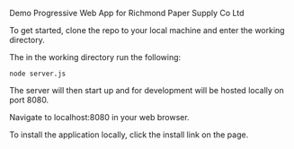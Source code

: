 Demo Progressive Web App for Richmond Paper Supply Co Ltd

To get started, clone the repo to your local machine and enter the working directory.

The in the working directory run the following:

<code>node server.js</code>
  
The server will then start up and for development will be hosted locally on port 8080.

Navigate to localhost:8080 in your web browser.

To install the application locally, click the install link on the page.
